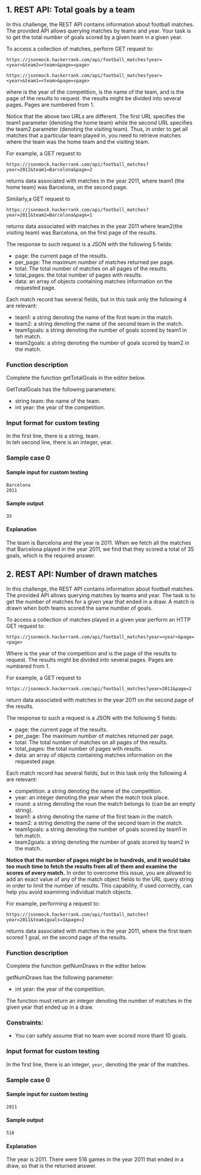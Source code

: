 ## 1. REST API: Total goals by a team

In this challenge, the REST API contains information about football matches.
The provided API allows querying matches by teams and year. Your task is to
get the total number of goals scored by a given team in a given year.

To access a collection of matches, perform GET request to:
```
https://jsonmock.hackerrank.com/api/football_matches?year=<year>&team2=<team>&page=<page>
```
```
https://jsonmock.hackerrank.com/api/football_matches?year=<year>&team1=<team>&page=<page>
```
where <year> is the year of the competition, <team> is the name of the team, and
<page> is the page of the results to request. the results might be divided into
several pages. Pages are numbered from 1.

Notice that the above two URLs are different. The first URL specifies the team1
parameter (denoting the home team) while the second URL specifies the team2 
parameter (denoting the visiting team). Thus, in order to get all matches that
a particular team played in, you need to retrieve matches where the team was the 
home team and the visiting team.

For example, a GET request to
```
https://jsonmock.hackerrank.com/api/football_matches?year=2011&team1=Barcelona&page=2
```
returns data associated with matches in the year 2011, where team1 (the home team)
was Barcelona, on the second page.

Similarly,a GET request to
```
https://jsonmock.hackerrank.com/api/football_matches?year=2011&team2=Barcelona&page=1
```
returns data associated with matches in the year 2011 where team2(the visiting team)
was Barcelona, on the first page of the results.

The response to such request is a JSON with the following 5 fields:
- page: the current page of the results.
- per_page: The maximum number of matches returned per page.
- total: The total number of matches on all pages of the results.
- total_pages: the total number of pages with results.
- data: an array of objects containing matches information on the requested page.

Each match record has several fields, but in this task only the following 4
are relevant:
- team1: a string denoting the name of the first team in the match.
- team2: a string denoting the name of the second team in the match.
- team1goals: a string denoting the number of goals scored by team1 in teh match.
- team2goals: a string denoting the number of goals scored by team2 in the match.

### Function description
Complete the function getTotalGoals in the editor below.

GetTotalGoals has the following parameters:
- string team: the name of the team.
- int year: the year of the competition.

### Input format for custom testing
In the first line, there is a string, team.  
In teh second line, there is an integer, year.

### Sample case 0
#### Sample input for custom testing
```
Barcelona
2011
```

#### Sample output
```
35
```
#### Explanation
The team is Barcelona and the year is 2011. When we fetch all the matches that 
Barcelona played in the year 2011, we find that they scored a total of 35 goals,
which is the required answer.

## 2. REST API: Number of drawn matches

In this challenge, the REST API contains information about football matches. The
provided API allows querying matches by teams and year. The task is to get the number
of matches for a given year that ended in a draw. A match is drawn when both teams
scored the same number of goals.

To access a collection of matches played in a given year perform an HTTP GET request to:
```
https://jsonmock.hackerrank.com/api/football_matches?year=<year>&page=<page>
```
Where <year> is the year of the competition and <page> is the page of the results
to request. The results might be divided into several pages. Pages are numbered from 1.

For example, a GET request to
```
https://jsonmock.hackerrank.com/api/football_matches?year=2011&page=2
```
return data associated with matches in the year 2011 on the second page of the results.

The response to such a request is a JSON with the following 5 fields:
- page: the current page of the results.
- per_page: The maximum number of matches returned per page.
- total: The total number of matches on all pages of the results.
- total_pages: the total number of pages with results.
- data: an array of objects containing matches information on the requested page.

Each match record has several fields, but in this task only the following 4
are relevant:
- competition: a string denoting the name of the competition.
- year: an integer denoting the year when the match took place.
- round: a string denoting the roun the match belongs to (can be an empty string).
- team1: a string denoting the name of the first team in the match.
- team2: a string denoting the name of the second team in the match.
- team1goals: a string denoting the number of goals scored by team1 in teh match.
- team2goals: a string denoting the number of goals scored by team2 in the match.

**Notice that the number of pages might be in hundreds, and it would take too
much time to fetch the results from all of them and examine the scores of every match.** In
order to overcome this issue, you are allowed to add an exact value of any of the
match object fields to the URL query string in order to limit the number of results.
This capability, if used correctly, can help you avoid examining individual match objects.

For example, performing a request to:
```
https://jsonmock.hackerrank.com/api/football_matches?year=2011&team1goals=1&page=2
```
returns data associated with matches in the year 2011, where the first team scored 1 goal, 
on the second page of the results.

### Function description
Complete the function getNumDraws in the editor below.

getNumDraws has the following parameter:
- int year: the year of the competition.

The function must return an integer denoting the number of matches in the given
year that ended up in a draw.

### Constraints:
- You can safely assume that no team ever scored more thant 10 goals.

### Input format for custom testing
In the first line, there is an integer, ```year```, denoting the year of the matches.

### Sample case 0
#### Sample input for custom testing 
```
2011
```
#### Sample output
```
516
```
#### Explanation
The year is 2011. There were 516 games in the year 2011 that ended in a draw, so 
that is the returned answer.




